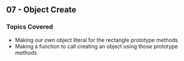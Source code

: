 ## 07 - Object Create

### Topics Covered

- Making our own object literal for the rectangle prototype methods
- Making a function to call creating an object using those prototype methods
